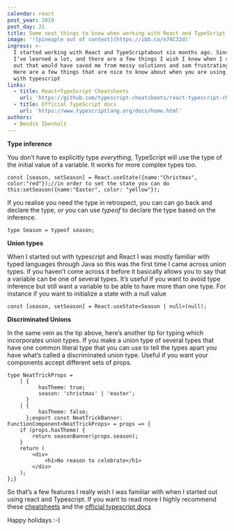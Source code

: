```yaml
---
calendar: react
post_year: 2019
post_day: 21
title: Some neat things to know when working with React and TypeScript
image: '![pineaple out of context](https://ibb.co/n74C32d)'
ingress: >-
  I started working with React and TypeScriptabout six months ago. Since then
  I’ve learned a lot, and there are a few things I wish I knew when I started
  out that would have saved me from messy solutions and som frustrating moments.
  Here are a few things that are nice to know about when you are using react
  with typescript
links:
  - title: React+TypeScript Cheatsheets
    url: 'https://github.com/typescript-cheatsheets/react-typescript-cheatsheet'
  - title: Official TypeScript docs
    url: 'https://www.typescriptlang.org/docs/home.html'
authors:
  - Bendik Ibenholt
---
```

**Type inference** 

You don’t have to explicitly type _everything_, TypeScript will use the type of the initial value of a variable. It  works for more complex types too.

```
const [season, setSeason] = React.useState({name:"Christmas", color:"red"});//in order to set the state you can do this:setSeason({name:"Easter", color: "yellow"});
```

If you realise you need the type in retrospect, you can can go back and declare the type, _or_ you can use _typeof_ to declare the type based on the inference.

```
type Season = typeof season;
```



**Union types**

When I started out with typescript and React I was mostly familiar with typed languages through Java so this was the first time I came across union types. If you haven’t come across it before it basically allows you to say that a variable can be one of several types. It’s useful if you want to avoid type inference but still want a variable to be able to have more than one type. For instance if you want to initialize a state with a null value

```
const [season, setSeason] = React.useState<Season | null>(null);
```

**Discriminated Unions**

In the same vein as the tip above, here’s another tip for typing which incorporates union types. If you make a union type of several types that have one common literal type that you can use to tell the types apart you have what’s called a discriminated union type. Useful if you want your components accept different sets of props. 



```
type NeatTrickProps =    | {          hasTheme: true;          season: 'christmas' | 'easter';      }    | {          hasTheme: false;      };export const NeatTrickBanner: FunctionComponent<NeatTrickProps> = props => {    if (props.hasTheme) {        return seasonBanner(props.season);    }    return (        <div>            <h1>No reason to celebrate</h1>        </div>    );};}
```



So that’s a few features I really wish I was familiar with when I started out using react and Typescript. If you want to read more I highly recommend these [cheatsheets](https://github.com/typescript-cheatsheets/react-typescript-cheatsheet) and the [official typescript docs](https://www.typescriptlang.org/docs/home.html)

Happy holidays :-)
